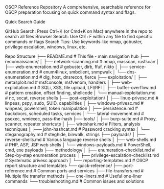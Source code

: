 OSCP Reference Repository
A comprehensive, searchable reference for OSCP preparation focusing on quick command syntax and flags.

Quick Search Guide

GitHub Search: Press Ctrl+K (or Cmd+K on Mac) anywhere in the repo to search all files
Browser Search: Use Ctrl+F within any file to find specific commands or flags
Search Tips: Use keywords like nmap, gobuster, privilege escalation, windows, linux, etc.

Repo Structure
├── README.md                           # This file - main navigation hub
├── reconnaissance/
│   ├── network-scanning.md             # nmap, masscan, rustscan
│   ├── web-enumeration.md              # gobuster, dirb, ffuf, nikto
│   ├── service-enumeration.md          # enum4linux, smbclient, snmpwalk
│   └── dns-enumeration.md              # dig, host, dnsrecon, fierce
├── exploitation/
│   ├── metasploit.md                   # msfconsole, msfvenom, handlers
│   ├── web-exploitation.md             # SQLi, XSS, file upload, LFI/RFI
│   ├── buffer-overflow.md              # pattern creation, offset finding, shellcode
│   └── manual-exploitation.md          # nc, socat, reverse shells
├── post-exploitation/
│   ├── linux-privesc.md                # linpeas, pspy, sudo, SUID, capabilities
│   ├── windows-privesc.md              # winpeas, powershell, token manipulation
│   ├── persistence.md                  # backdoors, scheduled tasks, services
│   └── lateral-movement.md             # psexec, wmiexec, pass-the-hash
├── tools/
│   ├── burp-suite.md                   # Proxy, scanner, repeater shortcuts
│   ├── wireshark.md                    # Filters, analysis techniques
│   ├── john-hashcat.md                 # Password cracking syntax
│   └── steganography.md                # steghide, binwalk, strings
├── payloads/
│   ├── reverse-shells.md               # Various language reverse shells
│   ├── web-shells.md                   # PHP, ASP, JSP web shells
│   └── windows-payloads.md             # PowerShell, cmd, exe payloads
├── methodology/
│   ├── enumeration-checklist.md        # Step-by-step enumeration process
│   ├── privilege-escalation-checklist.md # Systematic privesc approach
│   └── reporting-templates.md          # OSCP report structure and templates
└── quick-reference/
    ├── port-reference.md               # Common ports and services
    ├── file-transfers.md               # Multiple file transfer methods
    ├── one-liners.md                   # Useful one-liner commands
    └── troubleshooting.md              # Common issues and solutions
